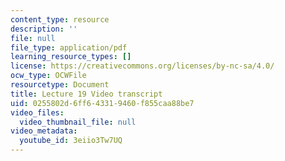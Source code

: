 ```yaml
---
content_type: resource
description: ''
file: null
file_type: application/pdf
learning_resource_types: []
license: https://creativecommons.org/licenses/by-nc-sa/4.0/
ocw_type: OCWFile
resourcetype: Document
title: Lecture 19 Video transcript
uid: 0255802d-6ff6-4331-9460-f855caa88be7
video_files:
  video_thumbnail_file: null
video_metadata:
  youtube_id: 3eiio3Tw7UQ
---
```


